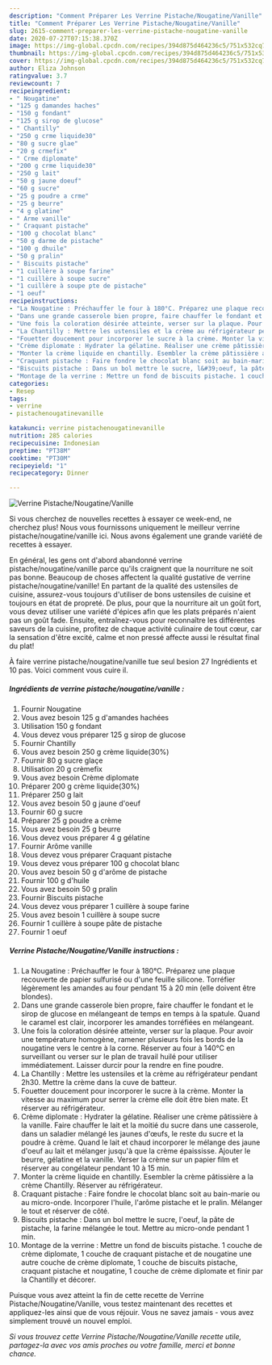 ```yaml
---
description: "Comment Préparer Les Verrine Pistache/Nougatine/Vanille"
title: "Comment Préparer Les Verrine Pistache/Nougatine/Vanille"
slug: 2615-comment-preparer-les-verrine-pistache-nougatine-vanille
date: 2020-07-27T07:15:38.370Z
image: https://img-global.cpcdn.com/recipes/394d875d464236c5/751x532cq70/verrine-pistachenougatinevanille-photo-principale-de-la-recette.jpg
thumbnail: https://img-global.cpcdn.com/recipes/394d875d464236c5/751x532cq70/verrine-pistachenougatinevanille-photo-principale-de-la-recette.jpg
cover: https://img-global.cpcdn.com/recipes/394d875d464236c5/751x532cq70/verrine-pistachenougatinevanille-photo-principale-de-la-recette.jpg
author: Eliza Johnson
ratingvalue: 3.7
reviewcount: 7
recipeingredient:
- " Nougatine"
- "125 g damandes haches"
- "150 g fondant"
- "125 g sirop de glucose"
- " Chantilly"
- "250 g crme liquide30"
- "80 g sucre glae"
- "20 g crmefix"
- " Crme diplomate"
- "200 g crme liquide30"
- "250 g lait"
- "50 g jaune doeuf"
- "60 g sucre"
- "25 g poudre a crme"
- "25 g beurre"
- "4 g glatine"
- " Arme vanille"
- " Craquant pistache"
- "100 g chocolat blanc"
- "50 g darme de pistache"
- "100 g dhuile"
- "50 g pralin"
- " Biscuits pistache"
- "1 cuillère à soupe farine"
- "1 cuillère à soupe sucre"
- "1 cuillère à soupe pte de pistache"
- "1 oeuf"
recipeinstructions:
- "La Nougatine : Préchauffer le four à 180°C. Préparez une plaque recouverte de papier sulfurisé ou d&#39;une feuille silicone. Torréfier légèrement les amandes au four pendant 15 à 20 min (elle doivent être blondes)."
- "Dans une grande casserole bien propre, faire chauffer le fondant et le sirop de glucose en mélangeant de temps en temps à la spatule. Quand le caramel est clair, incorporer les amandes torréfiées en mélangeant."
- "Une fois la coloration désirée atteinte, verser sur la plaque. Pour avoir une température homogène, ramener plusieurs fois les bords de la nougatine vers le centre à la corne. Réserver au four à 140°C en surveillant ou verser sur le plan de travail huilé pour utiliser immédiatement. Laisser durcir pour la rendre en fine poudre."
- "La Chantilly : Mettre les ustensiles et la crème au réfrigérateur pendant 2h30. Mettre la crème dans la cuve de batteur."
- "Fouetter doucement pour incorporer le sucre à la crème. Monter la vitesse au maximum pour serrer la crème elle doit être bien mate. Et réserver au réfrigérateur."
- "Crème diplomate : Hydrater la gélatine. Réaliser une crème pâtissière à la vanille. Faire chauffer le lait et la moitié du sucre dans une casserole, dans un saladier mélangé les jaunes d&#39;œufs, le reste du sucre et la poudre à crème. Quand le lait et chaud incorporer le mélange des jaune d&#39;oeuf au lait et mélanger jusqu&#39;à que la crème épaississe. Ajouter le beurre, gélatine et la vanille. Verser la crème sur un papier film et réserver au congélateur pendant 10 à 15 min."
- "Monter la crème liquide en chantilly. Esembler la crème pâtissière a la crème Chantilly. Réserver au réfrigérateur."
- "Craquant pistache : Faire fondre le chocolat blanc soit au bain-marie ou au micro-onde. Incorporer l&#39;huile, l&#39;arôme pistache et le pralin. Mélanger le tout et réserver de côté."
- "Biscuits pistache : Dans un bol mettre le sucre, l&#39;oeuf, la pâte de pistache, la farine mélangée le tout. Mettre au micro-onde pendant 1 min."
- "Montage de la verrine : Mettre un fond de biscuits pistache. 1 couche de crème diplomate, 1 couche de craquant pistache et de nougatine une autre couche de crème diplomate, 1 couche de biscuits pistache, craquant pistache et nougatine, 1 couche de crème diplomate et finir par la Chantilly et décorer."
categories:
- Resep
tags:
- verrine
- pistachenougatinevanille

katakunci: verrine pistachenougatinevanille 
nutrition: 285 calories
recipecuisine: Indonesian
preptime: "PT38M"
cooktime: "PT30M"
recipeyield: "1"
recipecategory: Dinner

---
```



![Verrine Pistache/Nougatine/Vanille](https://img-global.cpcdn.com/recipes/394d875d464236c5/751x532cq70/verrine-pistachenougatinevanille-photo-principale-de-la-recette.jpg)

Si vous cherchez de nouvelles recettes à essayer ce week-end, ne cherchez plus! Nous vous fournissons uniquement le meilleur verrine pistache/nougatine/vanille ici. Nous avons également une grande variété de recettes à essayer.

En général, les gens ont d'abord abandonné verrine pistache/nougatine/vanille parce qu'ils craignent que la nourriture ne soit pas bonne. Beaucoup de choses affectent la qualité gustative de verrine pistache/nougatine/vanille! En partant de la qualité des ustensiles de cuisine, assurez-vous toujours d'utiliser de bons ustensiles de cuisine et toujours en état de propreté. De plus, pour que la nourriture ait un goût fort, vous devez utiliser une variété d'épices afin que les plats préparés n'aient pas un goût fade. Ensuite, entraînez-vous pour reconnaître les différentes saveurs de la cuisine, profitez de chaque activité culinaire de tout cœur, car la sensation d'être excité, calme et non pressé affecte aussi le résultat final du plat!

<!--inarticleads1-->

À faire verrine pistache/nougatine/vanille tue seul besion 27 Ingrédients et 10 pas. Voici comment vous cuire il.

##### Ingrédients de verrine pistache/nougatine/vanille :

1. Fournir  Nougatine
1. Vous avez besoin 125 g d&#39;amandes hachées
1. Utilisation 150 g fondant
1. Vous devez vous préparer 125 g sirop de glucose
1. Fournir  Chantilly
1. Vous avez besoin 250 g crème liquide(30%)
1. Fournir 80 g sucre glaçe
1. Utilisation 20 g crèmefix
1. Vous avez besoin  Crème diplomate
1. Préparer 200 g crème liquide(30%)
1. Préparer 250 g lait
1. Vous avez besoin 50 g jaune d&#39;oeuf
1. Fournir 60 g sucre
1. Préparer 25 g poudre a crème
1. Vous avez besoin 25 g beurre
1. Vous devez vous préparer 4 g gélatine
1. Fournir  Arôme vanille
1. Vous devez vous préparer  Craquant pistache
1. Vous devez vous préparer 100 g chocolat blanc
1. Vous avez besoin 50 g d&#39;arôme de pistache
1. Fournir 100 g d&#39;huile
1. Vous avez besoin 50 g pralin
1. Fournir  Biscuits pistache
1. Vous devez vous préparer 1 cuillère à soupe farine
1. Vous avez besoin 1 cuillère à soupe sucre
1. Fournir 1 cuillère à soupe pâte de pistache
1. Fournir 1 oeuf




<!--inarticleads2-->

##### Verrine Pistache/Nougatine/Vanille instructions :

1. La Nougatine : Préchauffer le four à 180°C. Préparez une plaque recouverte de papier sulfurisé ou d&#39;une feuille silicone. Torréfier légèrement les amandes au four pendant 15 à 20 min (elle doivent être blondes).
1. Dans une grande casserole bien propre, faire chauffer le fondant et le sirop de glucose en mélangeant de temps en temps à la spatule. Quand le caramel est clair, incorporer les amandes torréfiées en mélangeant.
1. Une fois la coloration désirée atteinte, verser sur la plaque. Pour avoir une température homogène, ramener plusieurs fois les bords de la nougatine vers le centre à la corne. Réserver au four à 140°C en surveillant ou verser sur le plan de travail huilé pour utiliser immédiatement. Laisser durcir pour la rendre en fine poudre.
1. La Chantilly : Mettre les ustensiles et la crème au réfrigérateur pendant 2h30. Mettre la crème dans la cuve de batteur.
1. Fouetter doucement pour incorporer le sucre à la crème. Monter la vitesse au maximum pour serrer la crème elle doit être bien mate. Et réserver au réfrigérateur.
1. Crème diplomate : Hydrater la gélatine. Réaliser une crème pâtissière à la vanille. Faire chauffer le lait et la moitié du sucre dans une casserole, dans un saladier mélangé les jaunes d&#39;œufs, le reste du sucre et la poudre à crème. Quand le lait et chaud incorporer le mélange des jaune d&#39;oeuf au lait et mélanger jusqu&#39;à que la crème épaississe. Ajouter le beurre, gélatine et la vanille. Verser la crème sur un papier film et réserver au congélateur pendant 10 à 15 min.
1. Monter la crème liquide en chantilly. Esembler la crème pâtissière a la crème Chantilly. Réserver au réfrigérateur.
1. Craquant pistache : Faire fondre le chocolat blanc soit au bain-marie ou au micro-onde. Incorporer l&#39;huile, l&#39;arôme pistache et le pralin. Mélanger le tout et réserver de côté.
1. Biscuits pistache : Dans un bol mettre le sucre, l&#39;oeuf, la pâte de pistache, la farine mélangée le tout. Mettre au micro-onde pendant 1 min.
1. Montage de la verrine : Mettre un fond de biscuits pistache. 1 couche de crème diplomate, 1 couche de craquant pistache et de nougatine une autre couche de crème diplomate, 1 couche de biscuits pistache, craquant pistache et nougatine, 1 couche de crème diplomate et finir par la Chantilly et décorer.




<!--inarticleads1-->

<p>
Puisque vous avez atteint la fin de cette recette de Verrine Pistache/Nougatine/Vanille, vous testez maintenant des recettes et appliquez-les ainsi que de vous réjouir. Vous ne savez jamais - vous avez simplement trouvé un nouvel emploi.
</p>

<p>
<i>Si vous trouvez cette Verrine Pistache/Nougatine/Vanille recette utile, partagez-la avec vos amis proches ou votre famille, merci et bonne chance.</i>
</p>
